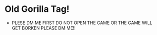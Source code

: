 # Old Gorilla Tag!

- PLESE DM ME FIRST DO NOT OPEN THE GAME OR THE GAME WILL GET BORKEN PLEASE DM ME!!
